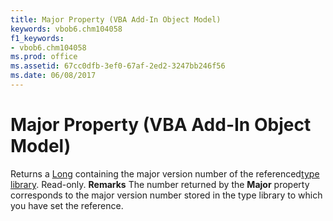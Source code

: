 ```yaml
---
title: Major Property (VBA Add-In Object Model)
keywords: vbob6.chm104058
f1_keywords:
- vbob6.chm104058
ms.prod: office
ms.assetid: 67cc0dfb-3ef0-67af-2ed2-3247bb246f56
ms.date: 06/08/2017
---
```



# Major Property (VBA Add-In Object Model)



Returns a [Long](vbe-glossary.md) containing the major version number of the referenced[type library](vbe-glossary.md). Read-only.
 **Remarks**
The number returned by the **Major** property corresponds to the major version number stored in the type library to which you have set the reference.

